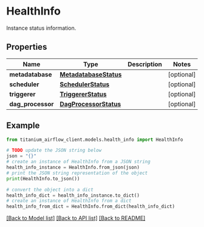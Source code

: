 # HealthInfo

Instance status information.

## Properties

Name | Type | Description | Notes
------------ | ------------- | ------------- | -------------
**metadatabase** | [**MetadatabaseStatus**](MetadatabaseStatus.md) |  | [optional] 
**scheduler** | [**SchedulerStatus**](SchedulerStatus.md) |  | [optional] 
**triggerer** | [**TriggererStatus**](TriggererStatus.md) |  | [optional] 
**dag_processor** | [**DagProcessorStatus**](DagProcessorStatus.md) |  | [optional] 

## Example

```python
from titanium_airflow_client.models.health_info import HealthInfo

# TODO update the JSON string below
json = "{}"
# create an instance of HealthInfo from a JSON string
health_info_instance = HealthInfo.from_json(json)
# print the JSON string representation of the object
print(HealthInfo.to_json())

# convert the object into a dict
health_info_dict = health_info_instance.to_dict()
# create an instance of HealthInfo from a dict
health_info_from_dict = HealthInfo.from_dict(health_info_dict)
```
[[Back to Model list]](../README.md#documentation-for-models) [[Back to API list]](../README.md#documentation-for-api-endpoints) [[Back to README]](../README.md)


